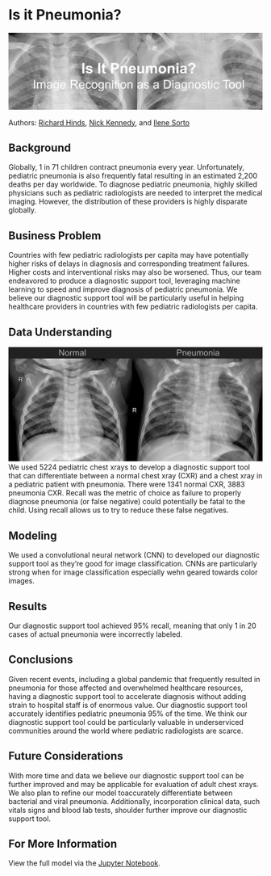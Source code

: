 # Is it Pneumonia?

![image](https://github.com/RH3421/Project-4/blob/main/Images/Header.png)

Authors:  [Richard Hinds](https://github.com/RH3421), [Nick Kennedy](https://github.com/nikennedy), and [Ilene Sorto](https://github.com/ileneee)

## Background
Globally, 1 in 71 children contract pneumonia every year. Unfortunately, pediatric pneumonia is also frequently fatal resulting in an estimated 2,200 deaths per day worldwide. To diagnose pediatric pneumonia, highly skilled physicians such as pediatric radiologists are needed to interpret the medical imaging. However, the distribution of these providers is highly disparate globally. 

## Business Problem
Countries with few pediatric radiologists per capita may have potentially higher risks of delays in diagnosis and corresponding treatment failures. Higher costs and interventional risks may also be worsened. Thus, our team endeavored to produce a diagnostic support tool, leveraging machine learning to speed and improve diagnosis of pediatric pneumonia. We believe our diagnostic support tool will be particularly useful in helping healthcare providers in countries with few pediatric radiologists per capita.

## Data Understanding
![image](https://github.com/RH3421/Project-4/blob/main/Images/Normal%20v%20PNA%20CXR.png)
We used 5224 pediatric chest xrays to develop a diagnostic support tool that can differentiate between a normal chest xray (CXR) and a chest xray in a pediatric patient with pneumonia. There were 1341 normal CXR, 3883 pneumonia CXR. Recall was the metric of choice as failure to properly diagnose pneumonia (or false negative) could potentially be fatal to the child. Using recall allows us to try to reduce these false negatives.

## Modeling
We used a convolutional neural network (CNN) to developed our diagnostic support tool as they’re good for image classification. CNNs are particularly strong when for image classification especially wehn geared towards color images.

## Results
Our diagnostic support tool achieved 95% recall, meaning that only 1 in 20 cases of actual pneumonia were incorrectly labeled.

## Conclusions
Given recent events, including a global pandemic that frequently resulted in pneumonia for those affected and overwhelmed healthcare resources, having a diagnostic support tool to accelerate diagnosis without adding strain to hospital staff is of enormous value. Our diagnostic support tool accurately identifies pediatric pneumonia 95% of the time. We think our diagnostic support tool could be particularly valuable in underserviced communities around the world where pediatric radiologists are scarce.

## Future Considerations
With more time and data we believe our diagnostic support tool can be further improved and may be applicable for evaluation of adult chest xrays. We also plan to refine our model toaccurately differentiate between bacterial and viral pneumonia. Additionally, incorporation clinical data, such vitals signs and blood lab tests, shoulder further improve our diagnostic support tool.

## For More Information
View the full model via the [Jupyter Notebook](https://github.com/RH3421/Project-4/blob/main/Main_Notebook.ipynb).


